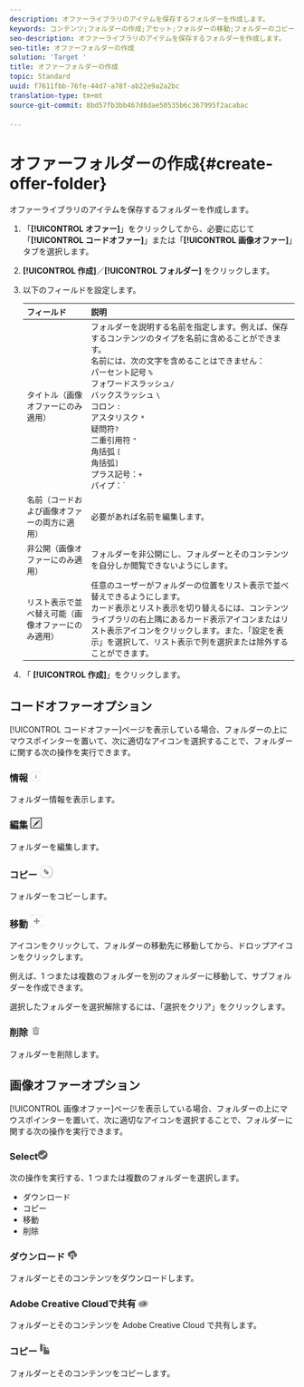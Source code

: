 ```yaml
---
description: オファーライブラリのアイテムを保存するフォルダーを作成します。
keywords: コンテンツ;フォルダーの作成;アセット;フォルダーの移動;フォルダーのコピー;フォルダーの削除;フォルダーのダウンロード;フォルダー
seo-description: オファーライブラリのアイテムを保存するフォルダーを作成します。
seo-title: オファーフォルダーの作成
solution: 'Target '
title: オファーフォルダーの作成
topic: Standard
uuid: f7611fbb-76fe-44d7-a78f-ab22e9a2a2bc
translation-type: tm+mt
source-git-commit: 8bd57fb3bb467d8dae50535b6c367995f2acabac

---
```



# オファーフォルダーの作成{#create-offer-folder}

オファーライブラリのアイテムを保存するフォルダーを作成します。

1. 「**[!UICONTROL オファー]**」をクリックしてから、必要に応じて「**[!UICONTROL コードオファー]**」または「**[!UICONTROL 画像オファー]**」タブを選択します。
1. **[!UICONTROL 作成]**／**[!UICONTROL フォルダー]** をクリックします。
1. 以下のフィールドを設定します。

   | フィールド | 説明 |
   |--- |--- |
   | タイトル（画像オファーにのみ適用） | フォルダーを説明する名前を指定します。例えば、保存するコンテンツのタイプを名前に含めることができます。<br>名前には、次の文字を含めることはできません：<br>パーセント記号 `%`<br>フォワードスラッシュ`/`<br>バックスラッシュ `\`<br>コロン `:`<br>アスタリスク `*`<br>疑問符`?`<br>二重引用符 `"`<br>角括弧 `[`<br>角括弧`]`<br>プラス記号：`+`<br>パイプ：`|`<br>ピリオド：`.`<br>番号記号：`#`<br>波括弧：`{`<br>波括弧 `}`<br>キャレット `^`<br>セミコロン `;`<br>これらの文字の代わりにハイフン（`- `）を使用できます。 |
   | 名前（コードおよび画像オファーの両方に適用） | 必要があれば名前を編集します。 |
   | 非公開（画像オファーにのみ適用） | フォルダーを非公開にし、フォルダーとそのコンテンツを自分しか閲覧できないようにします。 |
   | リスト表示で並べ替え可能（画像オファーにのみ適用） | 任意のユーザーがフォルダーの位置をリスト表示で並べ替えできるようにします。<br>カード表示とリスト表示を切り替えるには、コンテンツライブラリの右上隅にあるカード表示アイコンまたはリスト表示アイコンをクリックします。また、「設定を表示」を選択して、リスト表示で列を選択または除外することができます。 |

1. 「 **[!UICONTROL 作成]**」をクリックします。

## コードオファーオプション

[!UICONTROL コードオファー]ページを表示している場合、フォルダーの上にマウスポインターを置いて、次に適切なアイコンを選択することで、フォルダーに関する次の操作を実行できます。

### 情報 ![](assets/icon_info.png)

フォルダー情報を表示します。

### 編集 ![](assets/icon_edit.png)

フォルダーを編集します。

### コピー ![](assets/icon_copy.png)

フォルダーをコピーします。

### 移動 ![](assets/icon_move_folder.png)

アイコンをクリックして、フォルダーの移動先に移動してから、ドロップアイコンをクリックします。

例えば、1 つまたは複数のフォルダーを別のフォルダーに移動して、サブフォルダーを作成できます。

選択したフォルダーを選択解除するには、「選択をクリア」をクリックします。

### 削除 ![](assets/icon_delete.png)

フォルダーを削除します。

## 画像オファーオプション

[!UICONTROL 画像オファー]ページを表示している場合、フォルダーの上にマウスポインターを置いて、次に適切なアイコンを選択することで、フォルダーに関する次の操作を実行できます。

### Select![](assets/icon_check.png)

次の操作を実行する、1 つまたは複数のフォルダーを選択します。

* ダウンロード
* コピー
* 移動
* 削除

### ダウンロード ![](assets/icon_download.png)

フォルダーとそのコンテンツをダウンロードします。

### Adobe Creative Cloudで共有 ![](assets/icon_creative_cloud.png)

フォルダーとそのコンテンツを Adobe Creative Cloud で共有します。

### コピー ![](assets/icon_copy_content.png)

フォルダーとそのコンテンツをコピーします。
